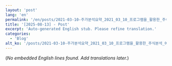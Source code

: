 ```yaml
---
layout: 'post'
lang: 'en'
permalink: '/en/posts/2021-03-10-주가분석요약_2021_03_10_프로그램을_활용한_주식분석_예상결과_07_20_10/'
title: '[2025-08-13] - Post'
excerpt: 'Auto-generated English stub. Please refine translation.'
categories:
  - 'Blog'
alt_ko: '/posts/2021-03-10-주가분석요약_2021_03_10_프로그램을_활용한_주식분석_예상결과_07_20_10/'
---
```


(*No embedded English lines found. Add translations later.*)
